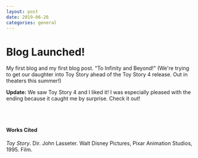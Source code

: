 ```yaml
---
layout: post
date: 2019-06-26
categories: general
---
```


<div class="blurb">
  <h1>Blog Launched!</h1> 
</div><!-- /.blurb -->

My first blog and my first blog post. "To Infinity and Beyond!" (We're trying to get our daughter into Toy Story ahead of the Toy Story 4 release. Out in theaters this summer!)

__Update:__ We saw Toy Story 4 and I liked it! I was especially pleased with the ending because it caught me by surprise. Check it out! 

<br><br>
#### Works Cited
*Toy Story*. Dir. John Lasseter. Walt Disney Pictures, Pixar Animation Studios, 1995. Film.
